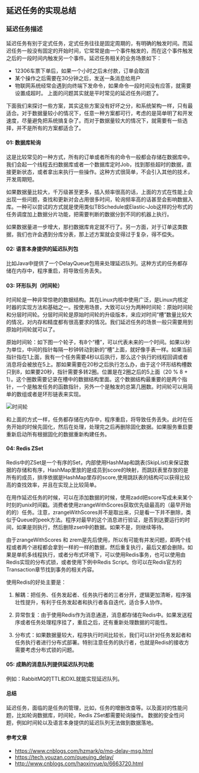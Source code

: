 ## 延迟任务的实现总结
### 延迟任务描述
延迟任务有别于定式任务，定式任务往往是固定周期的，有明确的触发时间。而延迟任务一般没有固定的开始时间，它常常是由一个事件触发的，而在这个事件触发之后的一段时间内触发另一个事件。延迟任务相关的业务场景如下：
* 12306车票下单后，如果一个小时之后未付款，订单会取消
* 某个操作之后需要在30分钟之后，发送一条消息给用户
* 物联网系统经常会遇到向终端下发命令，如果命令一段时间没有应答，就需要设置成超时。
上面的问题其实就是平时常见的延迟任务问题了。

下面我们来探讨一些方案，其实这些方案没有好坏之分，和系统架构一样，只有最适合。对于数据量较小的情况下，任意一种方案都可行，考虑的是简单明了和开发速度，尽量避免把系统搞复杂了。而对于数据量较大的情况下，就需要有一些选择，并不是所有的方案都适合了。
#### 01: 数据库轮询
这是比较常见的一种方式，所有的订单或者所有的命令一般都会存储在数据库中。我们会起一个线程去扫数据库或者一个数据库定时Job，找到那些超时的数据，直接更新状态，或者拿出来执行一些操作。这种方式很简单，不会引入其他的技术，开发周期短。

如果数据量比较大，千万级甚至更多，插入频率很高的话，上面的方式在性能上会出现一些问题，查找和更新对会占用很多时间，轮询频率高的话甚至会影响数据入库。一种可以尝试的方式就是使用类似TBSchedule或Elastic-Job这样的分布式的任务调度加上数据分片功能，把需要判断的数据分到不同的机器上执行。

如果数据量进一步增大，那扫数据库肯定就不行了。另一方面，对于订单这类数据，我们也许会遇到分库分表，那上述方案就会变得过于复杂，得不偿失。
#### 02: 语言本身提供的延迟队列包
比如Java中提供了一个DelayQueue包用来处理延迟队列。这种方式的任务都存储在内存中，程序重启，将导致任务丢失。
#### 03: 环形队列（时间轮）
时间轮是一种非常惊艳的数据结构。其在Linux内核中使用广泛，是Linux内核定时器的实现方法和基础之一。按使用场景，大致可以分为两种时间轮：原始时间轮和分层时间轮。分层时间轮是原始时间轮的升级版本，来应对时间“槽”数量比较大的情况，对内存和精度都有很高要求的情况。我们延迟任务的场景一般只需要用到原始时间轮就可以了。

原始时间轮：如下图一个轮子，有8个“槽”，可以代表未来的一个时间。如果以秒为单位，中间的指针每隔一秒钟转动到新的“槽”上面，就好像手表一样。如果当前指针指在1上面，我有一个任务需要4秒以后执行，那么这个执行的线程回调或者消息将会被放在5上。那如果需要在20秒之后执行怎么办，由于这个环形结构槽数只到8，如果要20秒，指针需要多转2圈。位置是在2圈之后的5上面（20 % 8 + 1）。这个圈数需要记录在槽中的数据结构里面。这个数据结构最重要的是两个指针，一个是触发任务的函数指针，另外一个是触发的总第几圈数。时间轮可以用简单的数组或者是环形链表来实现。

![时间轮](https://github.com/weifansym/workDoc/blob/master/schedule/images/image003.jpg)

和上面的方式一样，任务都存储在内存中，程序重启，将导致任务丢失。此时在任务开始的时候先固化，然后在处理，处理完之后再删除固化数据。如果服务重启要重新启动所有根据固化的数据重新构建任务。
#### 04: Redis ZSet
Redis中的ZSet是一个有序的Set，内部使用HashMap和跳表(SkipList)来保证数据的存储和有序，HashMap里放的是成员到score的映射，而跳跃表里存放的是所有的成员，排序依据是HashMap里存的score,使用跳跃表的结构可以获得比较高的查找效率，并且在实现上比较简单。

在用作延迟任务的时候，可以在添加数据的时候，使用zadd把score写成未来某个时刻的unix时间戳。消费者使用zrangeWithScores获取优先级最高的（最早开始的的）任务。注意，zrangeWithScores并不是取出来，只是看一下并不删除，类似于Queue的peek方法。程序对最早的这个消息进行验证，是否到达要运行的时间，如果是则执行，然后删除zset中的数据。如果不是，则继续等待。

由于zrangeWithScores 和 zrem是先后使用，所以有可能有并发问题，即两个线程或者两个进程都会拿到一样的一样的数据，然后重复执行，最后又都会删除。如果是单机多线程执行，或者分布式环境下，可以使用Redis事务，也可以使用由Redis实现的分布式锁，或者使用下例中Redis Script。你可以在Redis官方的Transaction章节找到事务的相关内容。

使用Redis的好处主要是：

1. 解耦：把任务、任务发起者、任务执行者的三者分开，逻辑更加清晰，程序强壮性提升，有利于任务发起者和执行者各自迭代，适合多人协作。

2. 异常恢复：由于使用Redis作为消息通道，消息都存储在Redis中。如果发送程序或者任务处理程序挂了，重启之后，还有重新处理数据的可能性。

3. 分布式：如果数据量较大，程序执行时间比较长，我们可以针对任务发起者和任务执行者进行分布式部署。特别注意任务的执行者，也就是Redis的接收方需要考虑分布式锁的问题。

#### 05: 成熟的消息队列提供延迟队列功能
例如：RabbitMQ的TTL和DXL就能实现延迟队列。

#### 总结
延迟任务，面临的是任务的管理，比如，任务的增删改查等。以及面对的性能问题，比如轮询数据库，时间轮，Redis ZSet都需要轮询操作。
数据的安全性问题，例如时间轮以及语言本身提供的延迟队列无法做到数据落地。
#### 参考文章
* https://www.cnblogs.com/hzmark/p/mq-delay-msg.html
* https://tech.youzan.com/queuing_delay/
* http://www.cnblogs.com/haoxinyue/p/6663720.html

